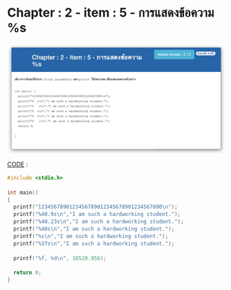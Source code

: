 # Chapter : 2 - item : 5 - การแสดงข้อความ %s

![img](./assets/5.jpg)

[CODE][file] :
```c
#include <stdio.h>

int main()
{
  printf("1234567890123456789012345678901234567890\n");
  printf("%40.9s\n","I am such a hardworking student.");
  printf("%40.23s\n","I am such a hardworking student.");
  printf("%40s\n","I am such a hardworking student.");
  printf("%s\n","I am such a hardworking student.");
  printf("%37s\n","I am such a hardworking student.");

  printf("%f, %d\n", 10520.956);

  return 0;
}
```

[file]: ./src/05.c
